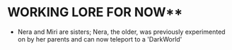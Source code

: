 # WORKING LORE FOR NOW**
* Nera and Miri are sisters; Nera, the older, was previously experimented on by her parents and can now teleport to a 'DarkWorld'
